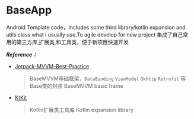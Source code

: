# BaseApp
 Android Template code，Includes some third library/kotlin expansion and utils class what i usually use.To agile develop for new project 
 集成了自己常用的第三方库,扩展类,和工具类，便于新项目快速开发

***Reference：***

* [Jetpack-MVVM-Best-Practice](https://github.com/KunMinX/Jetpack-MVVM-Best-Practice)
  > BaseMVVM基础框架，`DataBinding` `ViewModel` `Okhttp` `Retrofit` 等Base类的封装
  > BaseMVVM basic frame 
  
* [KtKit](https://github.com/hi-dhl/KtKit)
  > Kotlin扩展类工具库
  > Kotlin expansion library 